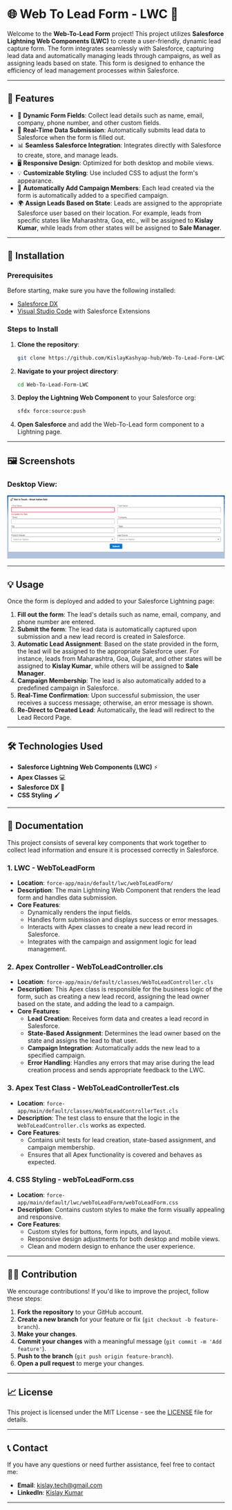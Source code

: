 # 🌐 Web To Lead Form - LWC 💼

Welcome to the **Web-To-Lead Form** project! This project utilizes **Salesforce Lightning Web Components (LWC)** to create a user-friendly, dynamic lead capture form. The form integrates seamlessly with Salesforce, capturing lead data and automatically managing leads through campaigns, as well as assigning leads based on state. This form is designed to enhance the efficiency of lead management processes within Salesforce.

---

## 🚀 Features
- 🌟 **Dynamic Form Fields**: Collect lead details such as name, email, company, phone number, and other custom fields.
- 🔄 **Real-Time Data Submission**: Automatically submits lead data to Salesforce when the form is filled out.
- 📊 **Seamless Salesforce Integration**: Integrates directly with Salesforce to create, store, and manage leads.
- 🖥️ **Responsive Design**: Optimized for both desktop and mobile views.
- 💡 **Customizable Styling**: Use included CSS to adjust the form's appearance.
- 📢 **Automatically Add Campaign Members**: Each lead created via the form is automatically added to a specified campaign.
- 🌍 **Assign Leads Based on State**: Leads are assigned to the appropriate Salesforce user based on their location. For example, leads from specific states like Maharashtra, Goa, etc., will be assigned to **Kislay Kumar**, while leads from other states will be assigned to **Sale Manager**.

---

## 🔧 Installation

### Prerequisites

Before starting, make sure you have the following installed:

- [Salesforce DX](https://developer.salesforce.com/tools/sfdxcli)
- [Visual Studio Code](https://code.visualstudio.com/) with Salesforce Extensions

### Steps to Install

1. **Clone the repository**:
   ```bash
   git clone https://github.com/KislayKashyap-hub/Web-To-Lead-Form-LWC.git
   ```

2. **Navigate to your project directory**:
   ```bash
   cd Web-To-Lead-Form-LWC
   ```

3. **Deploy the Lightning Web Component** to your Salesforce org:
   ```bash
   sfdx force:source:push
   ```

4. **Open Salesforce** and add the Web-To-Lead form component to a Lightning page.

---

## 🖼️ Screenshots

### Desktop View:

![Web-To-Lead Form Desktop](images/indiansaless.png)


---

## 💡 Usage

Once the form is deployed and added to your Salesforce Lightning page:

1. **Fill out the form**: The lead's details such as name, email, company, and phone number are entered.
2. **Submit the form**: The lead data is automatically captured upon submission and a new lead record is created in Salesforce.
3. **Automatic Lead Assignment**: Based on the state provided in the form, the lead will be assigned to the appropriate Salesforce user. 
For instance, leads from Maharashtra, Goa, Gujarat, and other states will be assigned to **Kislay Kumar**, while others will be assigned to **Sale Manager**.
4. **Campaign Membership**: The lead is also automatically added to a predefined campaign in Salesforce.
5. **Real-Time Confirmation**: Upon successful submission, the user receives a success message; otherwise, an error message is shown.
5. **Re-Direct to Created Lead**: Automatically, the lead will redirect to the Lead Record Page.
---

## 🛠️ Technologies Used

- **Salesforce Lightning Web Components (LWC)** ⚡
- **Apex Classes** 💻
- **Salesforce DX** 🔧
- **CSS Styling** 🖌️

---

## 📑 Documentation

This project consists of several key components that work together to collect lead information and ensure it is processed correctly in Salesforce.

### 1. **LWC - WebToLeadForm**
   - **Location**: `force-app/main/default/lwc/webToLeadForm/`
   - **Description**: The main Lightning Web Component that renders the lead form and handles data submission.
   - **Core Features**:
     - Dynamically renders the input fields.
     - Handles form submission and displays success or error messages.
     - Interacts with Apex classes to create a new lead record in Salesforce.
     - Integrates with the campaign and assignment logic for lead management.

### 2. **Apex Controller - WebToLeadController.cls**
   - **Location**: `force-app/main/default/classes/WebToLeadController.cls`
   - **Description**: This Apex class is responsible for the business logic of the form, such as creating a new lead record, assigning the lead owner based on the state, and adding the lead to a campaign.
   - **Core Features**:
     - **Lead Creation**: Receives form data and creates a lead record in Salesforce.
     - **State-Based Assignment**: Determines the lead owner based on the state and assigns the lead to that user.
     - **Campaign Integration**: Automatically adds the new lead to a specified campaign.
     - **Error Handling**: Handles any errors that may arise during the lead creation process and sends appropriate feedback to the LWC.

### 3. **Apex Test Class - WebToLeadControllerTest.cls**
   - **Location**: `force-app/main/default/classes/WebToLeadControllerTest.cls`
   - **Description**: The test class to ensure that the logic in the `WebToLeadController.cls` works as expected.
   - **Core Features**:
     - Contains unit tests for lead creation, state-based assignment, and campaign membership.
     - Ensures that all Apex functionality is covered and behaves as expected.

### 4. **CSS Styling - webToLeadForm.css**
   - **Location**: `force-app/main/default/lwc/webToLeadForm/webToLeadForm.css`
   - **Description**: Contains custom styles to make the form visually appealing and responsive.
   - **Core Features**:
     - Custom styles for buttons, form inputs, and layout.
     - Responsive design adjustments for both desktop and mobile views.
     - Clean and modern design to enhance the user experience.

---

## 🧑‍💻 Contribution

We encourage contributions! If you'd like to improve the project, follow these steps:

1. **Fork the repository** to your GitHub account.
2. **Create a new branch** for your feature or fix (`git checkout -b feature-branch`).
3. **Make your changes**.
4. **Commit your changes** with a meaningful message (`git commit -m 'Add feature'`).
5. **Push to the branch** (`git push origin feature-branch`).
6. **Open a pull request** to merge your changes.

---

## 📈 License

This project is licensed under the MIT License - see the [LICENSE](LICENSE) file for details.

---

## 📞 Contact

If you have any questions or need further assistance, feel free to contact me:

- **Email**: [kislay.tech@gmail.com](mailto:kislay.tech@gmail.com)
- **LinkedIn**: [Kislay Kumar](https://www.linkedin.com/in/kislay-kumar-kk/)

---
